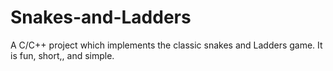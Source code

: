# Snakes-and-Ladders
A C/C++ project which implements the classic snakes and Ladders game. It is fun, short,, and simple.
